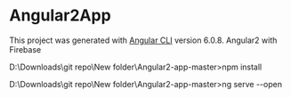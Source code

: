 # Angular2App

This project was generated with [Angular CLI](https://github.com/angular/angular-cli) version 6.0.8.
Angular2 with Firebase


D:\Downloads\git repo\New folder\Angular2-app-master>npm install

D:\Downloads\git repo\New folder\Angular2-app-master>ng serve --open
